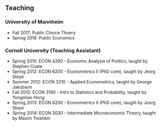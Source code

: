 ## Teaching

### University of Mannheim
- Fall 2017: Public Choice Thoery
- Spring 2018: Public Economics

### Cornell University (Teaching Assistant)
- Spring 2015: ECON 4290 - Economic Analysis of Politics, taught by Stephen Coate
- Spring 2012: ECON 6200 - Econometrics II (PhD core), taught by Jeorg Stoye 
- Summer 2012: ECON 3210 - Applied Econometrics, taught by George Jakubson
- Fall 2012: ECON 3190 - Intro to Statistics and Probability, taught by Yongmiao Hong
- Spring 2013: ECON 6200 - Econometrics II (PhD core), taught by Jeorg Stoye
- Spring 2014: ECON 3030 - Intermediate Microeconomic Theory, taught by Maxim Troshkin
